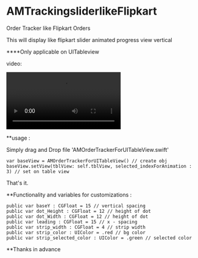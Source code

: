 # AMTrackingsliderlikeFlipkart
Order Tracker like Flipkart Orders

This will display like flipkart slider animated progress view vertical 

****Only applicable on UITableview

video:
<p><video>
  <source src="https://vimeo.com/user91776928/review/301060550/2d3f9359cf" type='video/mp4'>
</video></p>

**usage :

Simply drag and Drop file 'AMOrderTrackerForUITableView.swift'

    var baseView = AMOrderTrackerForUITableView() // create obj
    baseView.setView(tblView: self.tblView, selected_indexForAnimation : 3) // set on table view

That's it.

**Functionality and variables for customizations :  

    public var baseY : CGFloat = 15 // vertical spacing
    public var dot_Height : CGFloat = 12 // height of dot
    public var dot_Width : CGFloat = 12 // height of dot
    public var leading : CGFloat = 15 // x - spacing
    public var strip_width : CGFloat = 4 // strip width
    public var strip_color : UIColor = .red // bg color
    public var strip_selected_color : UIColor = .green // selected color

**Thanks in advance
